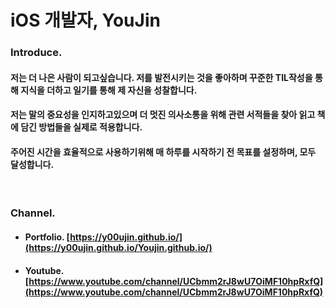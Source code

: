 
# iOS 개발자, YouJin

### Introduce.
#### 저는 더 나은 사람이 되고싶습니다. 저를 발전시키는 것을 좋아하며 꾸준한 TIL작성을 통해 지식을 더하고 일기를 통해 제 자신을 성찰합니다. 
#### 저는 말의 중요성을 인지하고있으며 더 멋진 의사소통을 위해 관련 서적들을 찾아 읽고 책에 담긴 방법들을 실제로 적용합니다. 
#### 주어진 시간을 효율적으로 사용하기위해 매 하루를 시작하기 전 목표를 설정하며, 모두 달성합니다.

<br>

### Channel.
- #### Portfolio. **[https://y00ujin.github.io/](https://y00ujin.github.io/Youjin.github.io/)**
- #### Youtube. **[https://www.youtube.com/channel/UCbmm2rJ8wU7OiMF10hpRxfQ](https://www.youtube.com/channel/UCbmm2rJ8wU7OiMF10hpRxfQ)**
